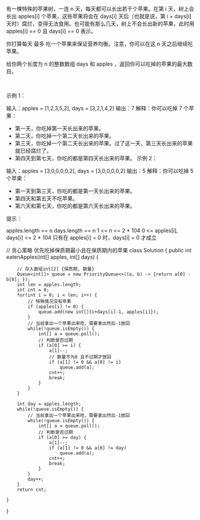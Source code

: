 有一棵特殊的苹果树，一连 n 天，每天都可以长出若干个苹果。在第 i 天，树上会长出 apples[i] 个苹果，这些苹果将会在 days[i] 天后（也就是说，第 i + days[i] 天时）腐烂，变得无法食用。也可能有那么几天，树上不会长出新的苹果，此时用 apples[i] == 0 且 days[i] == 0 表示。

你打算每天 最多 吃一个苹果来保证营养均衡。注意，你可以在这 n 天之后继续吃苹果。

给你两个长度为 n 的整数数组 days 和 apples ，返回你可以吃掉的苹果的最大数目。

 

示例 1：

输入：apples = [1,2,3,5,2], days = [3,2,1,4,2]
输出：7
解释：你可以吃掉 7 个苹果：
- 第一天，你吃掉第一天长出来的苹果。
- 第二天，你吃掉一个第二天长出来的苹果。
- 第三天，你吃掉一个第二天长出来的苹果。过了这一天，第三天长出来的苹果就已经腐烂了。
- 第四天到第七天，你吃的都是第四天长出来的苹果。
示例 2：

输入：apples = [3,0,0,0,0,2], days = [3,0,0,0,0,2]
输出：5
解释：你可以吃掉 5 个苹果：
- 第一天到第三天，你吃的都是第一天长出来的苹果。
- 第四天和第五天不吃苹果。
- 第六天和第七天，你吃的都是第六天长出来的苹果。
 

提示：

apples.length == n
days.length == n
1 <= n <= 2 * 104
0 <= apples[i], days[i] <= 2 * 104
只有在 apples[i] = 0 时，days[i] = 0 才成立



// 贪心策略  优先吃掉保质期最小且在保质期内的苹果
class Solution {
    public int eatenApples(int[] apples, int[] days) {

        // 存入数组int[2] {保质期, 数量}
        Queue<int[]> queue = new PriorityQueue<>((a, b) -> {return a[0] - b[0]; });
        int len = apples.length;
        int cnt = 0;
        for(int i = 0; i < len; i++) {
            // 特殊情况没有苹果
            if (apples[i] != 0) {
                queue.add(new int[]{i+days[i]-1, apples[i]});
            }
            // 当前拿出一个苹果出来吃，需要拿出然后-1放回
            while(!queue.isEmpty()) {
                int[] a = queue.poll();
                // 判断是否过期
                if (a[0] >= i) {
                    a[1]--;
                    // 数量不为0 且不过期才放回
                    if (a[1] != 0 && a[0] != i)
                        queue.add(a);
                    cnt++;
                    break;
                }
            }
        }

        int day = apples.length;
        while(!queue.isEmpty()) {
            // 当前拿出一个苹果出来吃，需要拿出然后-1放回
            while(!queue.isEmpty()) {
                int[] a = queue.poll();
                // 判断是否过期
                if (a[0] >= day) {
                    a[1]--;
                    if (a[1] != 0 && a[0] != day)
                        queue.add(a);
                    cnt++;
                    break;
                }
            }
            day++;
        }
        return cnt;

    }
}